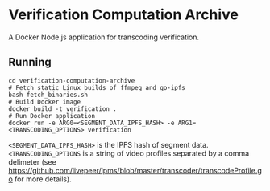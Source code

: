 # Verification Computation Archive

A Docker Node.js application for transcoding verification.

## Running

```
cd verification-computation-archive
# Fetch static Linux builds of ffmpeg and go-ipfs
bash fetch_binaries.sh
# Build Docker image
docker build -t verification .
# Run Docker application
docker run -e ARG0=<SEGMENT_DATA_IPFS_HASH> -e ARG1=<TRANSCODING_OPTIONS> verification
```

`<SEGMENT_DATA_IPFS_HASH>` is the IPFS hash of segment data. `<TRANSCODING_OPTIONS` is a string of video profiles separated by a comma delimeter (see https://github.com/livepeer/lpms/blob/master/transcoder/transcodeProfile.go for more details).
